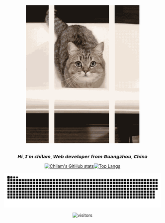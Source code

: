 
<div align=center>
  <img src="https://raw.githubusercontent.com/ch1lam/ch1lam/main/cat.gif" />
  <br>
  <br>
  <p>
    𝙃𝙞, 𝙄'𝙢 𝙘𝙝𝙞𝙡𝙖𝙢, 𝙒𝙚𝙗 𝙙𝙚𝙫𝙚𝙡𝙤𝙥𝙚𝙧 𝙛𝙧𝙤𝙢 𝙂𝙪𝙖𝙣𝙜𝙯𝙝𝙤𝙪, 𝘾𝙝𝙞𝙣𝙖
  </p>
    
  [![Chilam's GitHub stats](https://github-readme-stats.vercel.app/api?username=ch1lam&count_private=true&show_icons=true&icon_color=805AD5&text_color=718096&bg_color=ffffff&hide_title=true&hide_border=true)]()[![Top Langs](https://github-readme-stats.vercel.app/api/top-langs/?username=ch1lam&layout=compact&langs_count=10&hide_title=true&hide_border=true&hide=HTML,CSS)]()

![github contribution grid snake animation](https://raw.githubusercontent.com/ch1lam/ch1lam/output/github-contribution-grid-snake.svg)
  
  ![visitors](https://visitor-badge-reloaded.herokuapp.com/badge?page_id=ch1lam.ch1lam&color=55acb7&style=for-the-badge&logo=Github)
</div>




